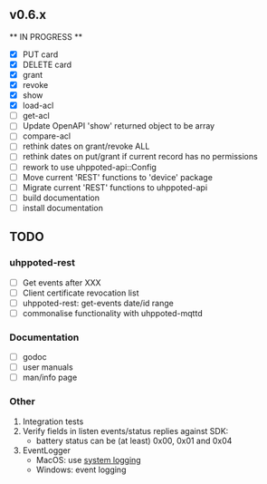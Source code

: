 ## v0.6.x

** IN PROGRESS **

- [x] PUT card
- [x] DELETE card
- [x] grant
- [x] revoke
- [x] show
- [x] load-acl
- [ ] get-acl
- [ ] Update OpenAPI 'show' returned object to be array
- [ ] compare-acl
- [ ] rethink dates on grant/revoke ALL
- [ ] rethink dates on put/grant if current record has no permissions
- [ ] rework to use uhppoted-api::Config
- [ ] Move current 'REST' functions to 'device' package
- [ ] Migrate current 'REST' functions to uhppoted-api
- [ ] build documentation
- [ ] install documentation

## TODO

### uhppoted-rest
- [ ] Get events after XXX
- [ ] Client certificate revocation list
- [ ] uhppoted-rest: get-events date/id range
- [ ] commonalise functionality with uhppoted-mqttd

### Documentation

- [ ] godoc
- [ ] user manuals
- [ ] man/info page

### Other

1.  Integration tests
2.  Verify fields in listen events/status replies against SDK:
    - battery status can be (at least) 0x00, 0x01 and 0x04
3.  EventLogger 
    - MacOS: use [system logging](https://developer.apple.com/documentation/os/logging)
    - Windows: event logging
